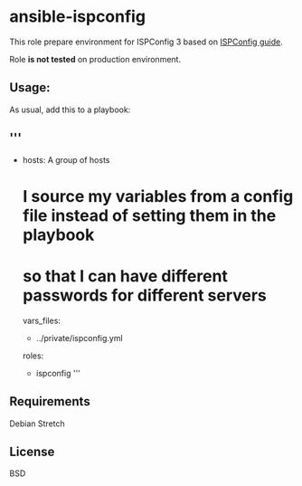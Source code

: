 ansible-ispconfig
=====================
This role prepare environment for ISPConfig 3 based on [ISPConfig guide](https://www.howtoforge.com/tutorial/perfect-server-debian-8-jessie-apache-bind-dovecot-ispconfig-3/).

Role **is not tested** on production environment.

Usage:
------
As usual, add this to a playbook:

'''
---

- hosts: A group of hosts
  # I source my variables from a config file instead of setting them in the playbook
  # so that I can have different passwords for different servers
  vars_files:
    - ../private/ispconfig.yml

  roles:
     - ispconfig
'''

Requirements
------------
Debian Stretch

License
-------
BSD
